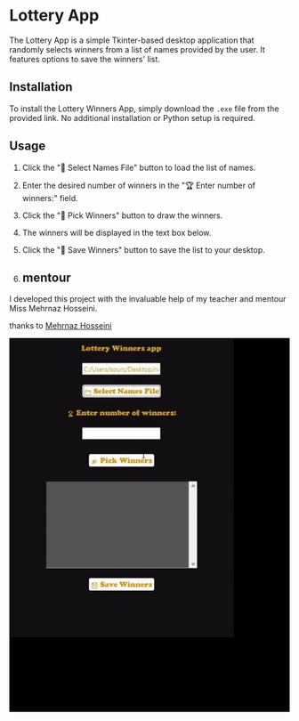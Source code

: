 # Lottery App

The Lottery App is a simple Tkinter-based desktop application that randomly selects winners from a list of names provided by the user. It features options to save the winners' list.

## Installation

To install the Lottery Winners App, simply download the `.exe` file from the provided link. No additional installation or Python setup is required.

## Usage

1. Click the "📁 Select Names File" button to load the list of names.
2. Enter the desired number of winners in the "🏆 Enter number of winners:" field.
3. Click the "🎉 Pick Winners" button to draw the winners.
4. The winners will be displayed in the text box below.
5. Click the "💾 Save Winners" button to save the list to your desktop.

6. ## mentour

I developed this project with the invaluable help of my teacher and mentour Miss Mehrnaz Hosseini.

thanks to  [Mehrnaz Hosseini](https://www.instagram.com/mehrnazhosseini01?igsh=MWk0ZWlpM2s0Z3Axbw==) 


![Demo](https://github.com/M-Yadolahi/lottery-app/blob/main/demo-ezgif.com-video-to-gif-converter.gif)
